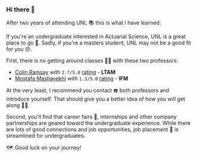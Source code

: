 ### Hi there 👋

After two years of attending UNL 📚 this is what I have learned:

If you're an undergraduate interested in Actuarial Science, UNL is a great place to go 💯. Sadly, if you're a masters student, UNL may not be a good fit for you 😞.

First, there is no getting around classes 👨‍🏫 with these two professors:

* [Colin Ramsay](https://business.unl.edu/people/cramsay/) with `2.7/5.0` [rating](https://www.ratemyprofessors.com/ShowRatings.jsp?tid=2115056) - **LTAM**
* [Mostafa Mashayekhi](https://directory.unl.edu/people/mmashayekhi1) with `1.3/5.0` [rating](https://www.ratemyprofessors.com/ShowRatings.jsp?tid=1911210) - **IFM**

At the very least, I recommend you contact ☎️ both professors and introduce yourself. That should give you a better idea of how you will get along 🤝🏼.

Second, you'll find that career fairs 👔, internships and other company partnerships are geared toward the undergraduate experience. While there are lots of good connections and job opportunities, job placement 💼 is streamlined for undergraduates.

🗺️ Good luck on your journey!

<!--
**Infinite-Actuary/Infinite-Actuary** is a ✨ _special_ ✨ repository because its `README.md` (this file) appears on your GitHub profile.

Here are some ideas to get you started:

- 🔭 I’m currently working on ...
- 🌱 I’m currently learning ...
- 👯 I’m looking to collaborate on ...
- 🤔 I’m looking for help with ...
- 💬 Ask me about ...
- 📫 How to reach me: ...
- 😄 Pronouns: ...
- ⚡ Fun fact: ...
-->
